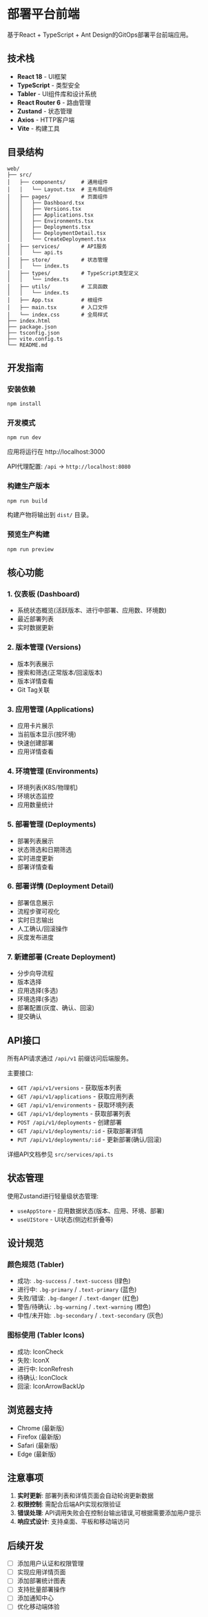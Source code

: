 # 部署平台前端

基于React + TypeScript + Ant Design的GitOps部署平台前端应用。

## 技术栈

- **React 18** - UI框架
- **TypeScript** - 类型安全
- **Tabler** - UI组件库和设计系统
- **React Router 6** - 路由管理
- **Zustand** - 状态管理
- **Axios** - HTTP客户端
- **Vite** - 构建工具

## 目录结构

```
web/
├── src/
│   ├── components/     # 通用组件
│   │   └── Layout.tsx  # 主布局组件
│   ├── pages/          # 页面组件
│   │   ├── Dashboard.tsx
│   │   ├── Versions.tsx
│   │   ├── Applications.tsx
│   │   ├── Environments.tsx
│   │   ├── Deployments.tsx
│   │   ├── DeploymentDetail.tsx
│   │   └── CreateDeployment.tsx
│   ├── services/       # API服务
│   │   └── api.ts
│   ├── store/          # 状态管理
│   │   └── index.ts
│   ├── types/          # TypeScript类型定义
│   │   └── index.ts
│   ├── utils/          # 工具函数
│   │   └── index.ts
│   ├── App.tsx         # 根组件
│   ├── main.tsx        # 入口文件
│   └── index.css       # 全局样式
├── index.html
├── package.json
├── tsconfig.json
├── vite.config.ts
└── README.md
```

## 开发指南

### 安装依赖

```bash
npm install
```

### 开发模式

```bash
npm run dev
```

应用将运行在 http://localhost:3000

API代理配置: `/api` -> `http://localhost:8080`

### 构建生产版本

```bash
npm run build
```

构建产物将输出到 `dist/` 目录。

### 预览生产构建

```bash
npm run preview
```

## 核心功能

### 1. 仪表板 (Dashboard)
- 系统状态概览(活跃版本、进行中部署、应用数、环境数)
- 最近部署列表
- 实时数据更新

### 2. 版本管理 (Versions)
- 版本列表展示
- 搜索和筛选(正常版本/回滚版本)
- 版本详情查看
- Git Tag关联

### 3. 应用管理 (Applications)
- 应用卡片展示
- 当前版本显示(按环境)
- 快速创建部署
- 应用详情查看

### 4. 环境管理 (Environments)
- 环境列表(K8S/物理机)
- 环境状态监控
- 应用数量统计

### 5. 部署管理 (Deployments)
- 部署列表展示
- 状态筛选和日期筛选
- 实时进度更新
- 部署详情查看

### 6. 部署详情 (Deployment Detail)
- 部署信息展示
- 流程步骤可视化
- 实时日志输出
- 人工确认/回滚操作
- 灰度发布进度

### 7. 新建部署 (Create Deployment)
- 分步向导流程
- 版本选择
- 应用选择(多选)
- 环境选择(多选)
- 部署配置(灰度、确认、回滚)
- 提交确认

## API接口

所有API请求通过 `/api/v1` 前缀访问后端服务。

主要接口:
- `GET /api/v1/versions` - 获取版本列表
- `GET /api/v1/applications` - 获取应用列表
- `GET /api/v1/environments` - 获取环境列表
- `GET /api/v1/deployments` - 获取部署列表
- `POST /api/v1/deployments` - 创建部署
- `GET /api/v1/deployments/:id` - 获取部署详情
- `PUT /api/v1/deployments/:id` - 更新部署(确认/回滚)

详细API文档参见 `src/services/api.ts`

## 状态管理

使用Zustand进行轻量级状态管理:

- `useAppStore` - 应用数据状态(版本、应用、环境、部署)
- `useUIStore` - UI状态(侧边栏折叠等)

## 设计规范

### 颜色规范 (Tabler)
- 成功: `.bg-success` / `.text-success` (绿色)
- 进行中: `.bg-primary` / `.text-primary` (蓝色)
- 失败/错误: `.bg-danger` / `.text-danger` (红色)
- 警告/待确认: `.bg-warning` / `.text-warning` (橙色)
- 中性/未开始: `.bg-secondary` / `.text-secondary` (灰色)

### 图标使用 (Tabler Icons)
- 成功: IconCheck
- 失败: IconX
- 进行中: IconRefresh
- 待确认: IconClock
- 回滚: IconArrowBackUp

## 浏览器支持

- Chrome (最新版)
- Firefox (最新版)
- Safari (最新版)
- Edge (最新版)

## 注意事项

1. **实时更新**: 部署列表和详情页面会自动轮询更新数据
2. **权限控制**: 需配合后端API实现权限验证
3. **错误处理**: API调用失败会在控制台输出错误,可根据需要添加用户提示
4. **响应式设计**: 支持桌面、平板和移动端访问

## 后续开发

- [ ] 添加用户认证和权限管理
- [ ] 实现应用详情页面
- [ ] 添加部署统计图表
- [ ] 支持批量部署操作
- [ ] 添加通知中心
- [ ] 优化移动端体验
